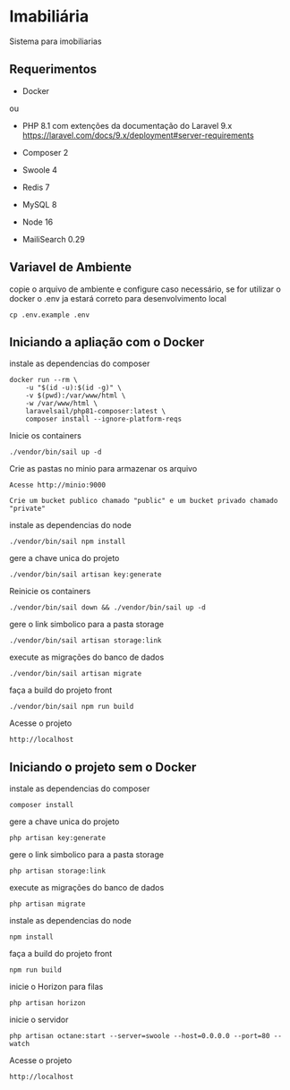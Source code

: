 # Imabiliária

Sistema para imobiliarias

## Requerimentos

- Docker

ou

- PHP 8.1 com extenções da documentação do Laravel 9.x https://laravel.com/docs/9.x/deployment#server-requirements

- Composer 2

- Swoole 4

- Redis 7

- MySQL 8

- Node 16

- MailiSearch 0.29

## Variavel de Ambiente

copie o arquivo de ambiente e configure caso necessário, se for utilizar o docker o .env ja estará correto para desenvolvimento local
```
cp .env.example .env
```

## Iniciando a apliação com o Docker

instale as dependencias do composer
```
docker run --rm \
    -u "$(id -u):$(id -g)" \
    -v $(pwd):/var/www/html \
    -w /var/www/html \
    laravelsail/php81-composer:latest \
    composer install --ignore-platform-reqs
```

Inicie os containers
```
./vendor/bin/sail up -d
```

Crie as pastas no minio para armazenar os arquivo
```
Acesse http://minio:9000

Crie um bucket publico chamado "public" e um bucket privado chamado "private"
``` 

instale as dependencias do node
```
./vendor/bin/sail npm install
``` 

gere a chave unica do projeto
```
./vendor/bin/sail artisan key:generate
```

Reinicie os containers
```
./vendor/bin/sail down && ./vendor/bin/sail up -d
```

gere o link simbolico para a pasta storage
```
./vendor/bin/sail artisan storage:link
```

execute as migrações do banco de dados
```
./vendor/bin/sail artisan migrate
```

faça a build do projeto front
```
./vendor/bin/sail npm run build
```

Acesse o projeto
```
http://localhost
```

## Iniciando o projeto sem o Docker

instale as dependencias do composer
```
composer install
```

gere a chave unica do projeto
```
php artisan key:generate
```

gere o link simbolico para a pasta storage
```
php artisan storage:link
```

execute as migrações do banco de dados
```
php artisan migrate
```

instale as dependencias do node
```
npm install
``` 

faça a build do projeto front
```
npm run build
```

inicie o Horizon para filas
```
php artisan horizon
```

inicie o servidor
```
php artisan octane:start --server=swoole --host=0.0.0.0 --port=80 --watch
```


Acesse o projeto
```
http://localhost
```